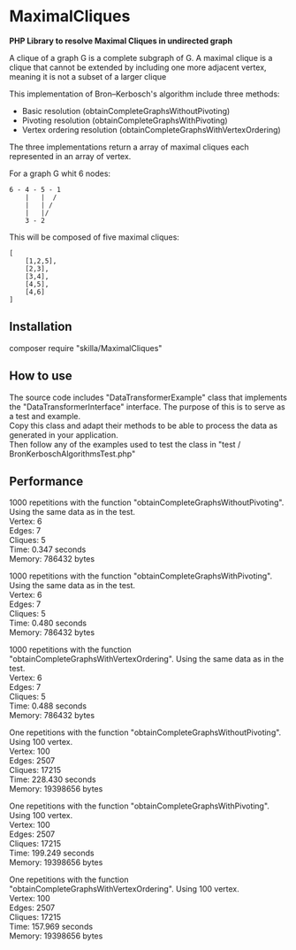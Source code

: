 # MaximalCliques
__PHP Library to resolve Maximal Cliques in undirected graph__

A clique of a graph G is a complete subgraph of G.
A maximal clique is a clique that cannot be extended by including one more adjacent vertex, meaning it is not a subset
of a larger clique


This implementation of Bron–Kerbosch's algorithm include three methods:

- Basic resolution (obtainCompleteGraphsWithoutPivoting)
- Pivoting resolution (obtainCompleteGraphsWithPivoting)
- Vertex ordering resolution (obtainCompleteGraphsWithVertexOrdering)


The three implementations return a array of maximal cliques each represented in an array of vertex.

For a graph G whit 6 nodes:
```
6 - 4 - 5 - 1
    |   |  /
    |   | /
    |   |/
    3 - 2
```
This will be composed of five maximal cliques:
```
[
    [1,2,5],
    [2,3],
    [3,4],
    [4,5],
    [4,6]
]
```

## Installation

composer require "skilla/MaximalCliques"

## How to use
The source code includes "DataTransformerExample" class that implements the "DataTransformerInterface" interface. The purpose of this is to serve as a test and example.  
Copy this class and adapt their methods to be able to process the data as generated in your application.  
Then follow any of the examples used to test the class in "test / BronKerboschAlgorithmsTest.php"

## Performance


1000 repetitions with the function "obtainCompleteGraphsWithoutPivoting". Using the same data as in the test.  
Vertex: 6  
Edges: 7  
Cliques: 5  
Time: 0.347 seconds  
Memory: 786432 bytes

1000 repetitions with the function "obtainCompleteGraphsWithPivoting". Using the same data as in the test.  
Vertex: 6  
Edges: 7  
Cliques: 5  
Time: 0.480 seconds  
Memory: 786432 bytes  

1000 repetitions with the function "obtainCompleteGraphsWithVertexOrdering". Using the same data as in the test.  
Vertex: 6  
Edges: 7  
Cliques: 5  
Time: 0.488 seconds  
Memory: 786432 bytes  

One repetitions with the function "obtainCompleteGraphsWithoutPivoting". Using 100 vertex.  
Vertex: 100  
Edges: 2507  
Cliques: 17215  
Time: 228.430 seconds  
Memory: 19398656 bytes  

One repetitions with the function "obtainCompleteGraphsWithPivoting". Using 100 vertex.  
Vertex: 100  
Edges: 2507  
Cliques: 17215  
Time: 199.249 seconds  
Memory: 19398656 bytes  

One repetitions with the function "obtainCompleteGraphsWithVertexOrdering". Using 100 vertex.  
Vertex: 100  
Edges: 2507  
Cliques: 17215  
Time: 157.969 seconds  
Memory: 19398656 bytes  

